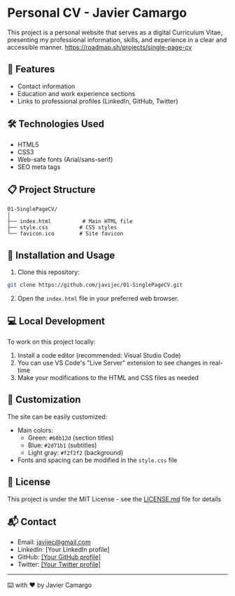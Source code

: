 # Personal CV - Javier Camargo

This project is a personal website that serves as a digital Curriculum Vitae, presenting my professional information, skills, and experience in a clear and accessible manner.
https://roadmap.sh/projects/single-page-cv

## 🚀 Features

- Contact information
- Education and work experience sections
- Links to professional profiles (LinkedIn, GitHub, Twitter)

## 🛠️ Technologies Used

- HTML5
- CSS3
- Web-safe fonts (Arial/sans-serif)
- SEO meta tags

## 📋 Project Structure

```
01-SinglePageCV/
│
├── index.html          # Main HTML file
├── style.css          # CSS styles
└── favicon.ico        # Site favicon
```

## 🔧 Installation and Usage

1. Clone this repository:
```bash
git clone https://github.com/javijec/01-SinglePageCV.git
```

2. Open the `index.html` file in your preferred web browser.

## 💻 Local Development

To work on this project locally:

1. Install a code editor (recommended: Visual Studio Code)
2. You can use VS Code's "Live Server" extension to see changes in real-time
3. Make your modifications to the HTML and CSS files as needed

## 🎨 Customization

The site can be easily customized:

- Main colors:
  - Green: `#68b12d` (section titles)
  - Blue: `#2d71b1` (subtitles)
  - Light gray: `#f2f2f2` (background)
- Fonts and spacing can be modified in the `style.css` file

## 📝 License

This project is under the MIT License - see the [LICENSE.md](LICENSE.md) file for details

## 📬 Contact

- Email: javijec@gmail.com
- LinkedIn: [Your LinkedIn profile]
- GitHub: [[Your GitHub profile]](https://github.com/javijec)
- Twitter: [[Your Twitter profile]](https://x.com/javijec)

---
⌨️ with ❤️ by Javier Camargo
